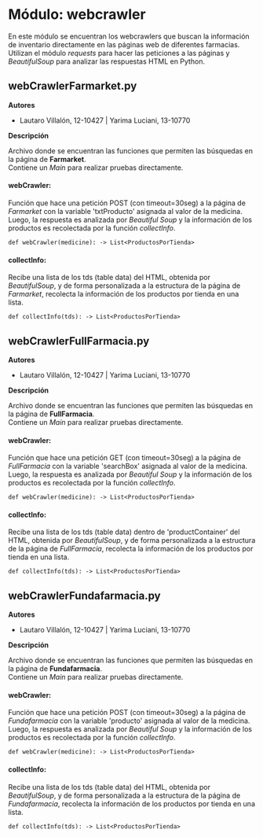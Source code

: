 # Módulo: webcrawler

En este módulo se encuentran los webcrawlers que buscan la información de inventario directamente en las páginas web de diferentes farmacias. Utilizan el módulo *requests* para hacer las peticiones a las páginas y *BeautifulSoup* para analizar las respuestas HTML en Python.


## webCrawlerFarmarket.py

**Autores**

* Lautaro Villalón, 12-10427 | Yarima Luciani, 13-10770

**Descripción**

Archivo donde se encuentran las funciones que permiten las búsquedas en la página de **Farmarket**.<br>
Contiene un *Main* para realizar pruebas directamente.

#### webCrawler:

Función que hace una petición POST (con timeout=30seg) a la página de *Farmarket* con la variable 'txtProducto' asignada al valor de la medicina. Luego, la respuesta es analizada por *Beautiful Soup* y la información de los productos es recolectada por la función *collectInfo*. 
    
    def webCrawler(medicine): -> List<ProductosPorTienda>

#### collectInfo:

Recibe una lista de los tds (table data) del HTML, obtenida por *BeautifulSoup*, y de forma personalizada a la estructura de la página de *Farmarket*, recolecta la información de los productos por tienda en una lista.

    def collectInfo(tds): -> List<ProductosPorTienda>



## webCrawlerFullFarmacia.py

**Autores**

* Lautaro Villalón, 12-10427 | Yarima Luciani, 13-10770

**Descripción**

Archivo donde se encuentran las funciones que permiten las búsquedas en la página de **FullFarmacia**.<br>
Contiene un *Main* para realizar pruebas directamente.

#### webCrawler:

Función que hace una petición GET (con timeout=30seg) a la página de *FullFarmacia* con la variable 'searchBox' asignada al valor de la medicina. Luego, la respuesta es analizada por *Beautiful Soup* y la información de los productos es recolectada por la función *collectInfo*. 
    
    def webCrawler(medicine): -> List<ProductosPorTienda>

#### collectInfo:

Recibe una lista de los tds (table data) dentro de 'productContainer' del HTML, obtenida por *BeautifulSoup*, y de forma personalizada a la estructura de la página de *FullFarmacia*, recolecta la información de los productos por tienda en una lista.

    def collectInfo(tds): -> List<ProductosPorTienda>



## webCrawlerFundafarmacia.py

**Autores**

* Lautaro Villalón, 12-10427 | Yarima Luciani, 13-10770

**Descripción**

Archivo donde se encuentran las funciones que permiten las búsquedas en la página de **Fundafarmacia**.<br>
Contiene un *Main* para realizar pruebas directamente.

#### webCrawler:

Función que hace una petición POST (con timeout=30seg) a la página de *Fundafarmacia* con la variable 'producto' asignada al valor de la medicina. Luego, la respuesta es analizada por *Beautiful Soup* y la información de los productos es recolectada por la función *collectInfo*. 
    
    def webCrawler(medicine): -> List<ProductosPorTienda>

#### collectInfo:

Recibe una lista de los tds (table data) del HTML, obtenida por *BeautifulSoup*, y de forma personalizada a la estructura de la página de *Fundafarmacia*, recolecta la información de los productos por tienda en una lista.

    def collectInfo(tds): -> List<ProductosPorTienda>
